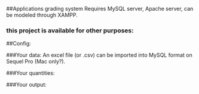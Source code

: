 ##Applications grading system
Requires MySQL server, Apache server, can be modeled through XAMPP.

### this project is available for other purposes:
##Config:

###Your data:
An excel file (or .csv) can be imported into MySQL format on Sequel Pro (Mac only?).


###Your quantities:


###Your output:


